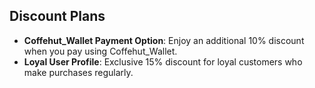 ## Discount Plans
- **Coffehut_Wallet Payment Option**: Enjoy an additional 10% discount when you pay using Coffehut_Wallet.
- **Loyal User Profile**: Exclusive 15% discount for loyal customers who make purchases regularly.